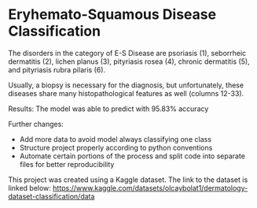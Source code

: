 # Eryhemato-Squamous Disease Classification

The disorders in the category of E-S Disease are psoriasis (1), seborrheic dermatitis (2), lichen planus (3), pityriasis rosea (4), chronic dermatitis (5), and pityriasis rubra pilaris (6).

Usually, a biopsy is necessary for the diagnosis, but unfortunately, these diseases share many histopathological features as well (columns 12-33).

Results: The model was able to predict with 95.83% accuracy

Further changes:
* Add more data to avoid model always classifying one class
* Structure project properly according to python conventions
* Automate certain portions of the process and split code into separate files for better reproducibility

This project was created using a Kaggle dataset. The link to the dataset is linked below:
https://www.kaggle.com/datasets/olcaybolat1/dermatology-dataset-classification/data
